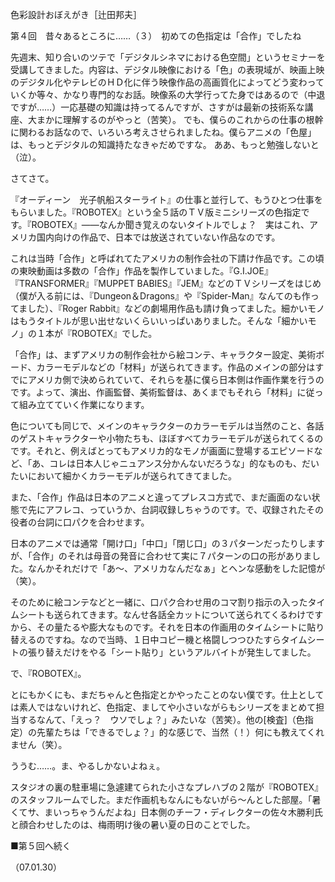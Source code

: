 <!-- source: http://web.archive.org/web/20250215190716/http://www.style.fm/as/05_column/tsujita/tsujita04.shtml -->

色彩設計おぼえがき［辻田邦夫］

第４回　昔々あるところに……（３）　初めての色指定は「合作」でしたね

先週末、知り合いのツテで「デジタルシネマにおける色空間」というセミナーを受講してきました。内容は、デジタル映像における「色」の表現域が、映画上映のデジタル化やテレビのＨＤ化に伴う映像作品の高画質化によってどう変わっていくか等々、かなり専門的なお話。映像系の大学行ってた身ではあるので（中退ですが……）一応基礎の知識は持ってるんですが、さすがは最新の技術系な講座、大まかに理解するのがやっと（苦笑）。 でも、僕らのこれからの仕事の根幹に関わるお話なので、いろいろ考えさせられましたね。僕らアニメの「色屋」は、もっとデジタルの知識持たなきゃだめですな。 ああ、もっと勉強しないと（泣）。

さてさて。

『オーディーン　光子帆船スターライト』の仕事と並行して、もうひとつ仕事をもらいました。『ROBOTEX』という全５話のＴＶ版ミニシリーズの色指定です。『ROBOTEX』——なんか聞き覚えのないタイトルでしょ？　実はこれ、アメリカ国内向けの作品で、日本では放送されていない作品なのです。

これは当時「合作」と呼ばれてたアメリカの制作会社の下請け作品です。この頃の東映動画は多数の「合作」作品を製作していました。『G.I.JOE』『TRANSFORMER』『MUPPET BABIES』『JEM』などのＴＶシリーズをはじめ（僕が入る前には、『Dungeon＆Dragons』や『Spider-Man』なんてのも作ってました）、『Roger Rabbit』などの劇場用作品も請け負ってました。細かいモノはもうタイトルが思い出せないくらいいっぱいありました。そんな「細かいモノ」の１本が『ROBOTEX』でした。

「合作」は、まずアメリカの制作会社から絵コンテ、キャラクター設定、美術ボード、カラーモデルなどの「材料」が送られてきます。作品のメインの部分はすでにアメリカ側で決められていて、それらを基に僕ら日本側は作画作業を行うのです。よって、演出、作画監督、美術監督は、あくまでもそれら「材料」に従って組み立てていく作業になります。

色についても同じで、メインのキャラクターのカラーモデルは当然のこと、各話のゲストキャラクターや小物たちも、ほぼすべてカラーモデルが送られてくるのです。それと、例えばとってもアメリカ的なモノが画面に登場するエピソードなど、「あ、コレは日本人じゃニュアンス分かんないだろうな」的なものも、だいたいにおいて細かくカラーモデルが送られてきてました。

また、「合作」作品は日本のアニメと違ってプレスコ方式で、まだ画面のない状態で先にアフレコ、っていうか、台詞収録しちゃうのです。で、収録されたその役者の台詞に口パクを合わせます。

日本のアニメでは通常「開け口」「中口」「閉じ口」の３パターンだったりしますが、「合作」のそれは母音の発音に合わせて実に７パターンの口の形がありました。なんかそれだけで「あ〜、アメリカなんだなぁ」とヘンな感動をした記憶が（笑）。

そのために絵コンテなどと一緒に、口パク合わせ用のコマ割り指示の入ったタイムシートも送られてきます。なんせ各話全カットについて送られてくるわけですから、その量たるや膨大なものです。それを日本の作画用のタイムシートに貼り替えるのですね。なので当時、１日中コピー機と格闘しつつひたすらタイムシートの張り替えだけをやる「シート貼り」というアルバイトが発生してました。

で、『ROBOTEX』。

とにもかくにも、まだちゃんと色指定とかやったことのない僕です。仕上としては素人ではないけれど、色指定、ましてや小さいながらもシリーズをまとめて担当するなんて、「えっ？　ウソでしょ？」みたいな（苦笑）。他の[検査]（色指定）の先輩たちは「できるでしょ？」的な感じで、当然（！）何にも教えてくれません（笑）。

ううむ……。ま、やるしかないよねぇ。

スタジオの裏の駐車場に急遽建てられた小さなプレハブの２階が『ROBOTEX』のスタッフルームでした。まだ作画机もなんにもないがら〜んとした部屋。「暑くてサ、まいっちゃうんだよね」日本側のチーフ・ディレクターの佐々木勝利氏と顔合わせしたのは、梅雨明け後の暑い夏の日のことでした。

■第５回へ続く

（07.01.30）
